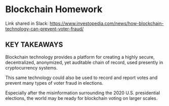 # Blockchain Homework
Link shared in Slack: https://www.investopedia.com/news/how-blockchain-technology-can-prevent-voter-fraud/


## KEY TAKEAWAYS
Blockchain technology provides a platform for creating a highly secure, decentralized, anonymized, yet auditable chain of record, used presently in cryptocurrency systems.

This same technology could also be used to record and report votes and prevent many types of voter fraud in elections.

Especially after the misinformation surrounding the 2020 U.S. presidential elections, the world may be ready for blockchain voting on larger scales.
